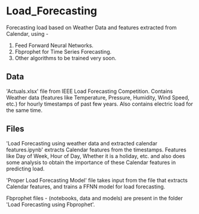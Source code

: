 # Load_Forecasting
Forecasting load based on Weather Data and features extracted from Calendar, using - 

1. Feed Forward Neural Networks.
2. Fbprophet for Time Series Forecasting.
3. Other algorithms to be trained very soon.

## Data
'Actuals.xlsx' file from IEEE Load Forecasting Competition. Contains Weather data (features like Temperature, Pressure, Humidity, Wind Speed, etc.) for hourly timestamps of past few years. Also contains electric load for the same time. 

## Files
'Load Forecasting using weather data and extracted calendar features.ipynb' extracts Calendar features from the timestamps. Features like Day of Week, Hour of Day, Whether it is a holiday, etc. and also does some analysis to obtain the importance of these Calendar features in predicting load.

'Proper Load Forecasting Model' file takes input from the file that extracts Calendar features, and trains a FFNN model for load forecasting.

Fbprophet files - (notebooks, data and models) are present in the folder 'Load Forecasting using Fbprophet'.
